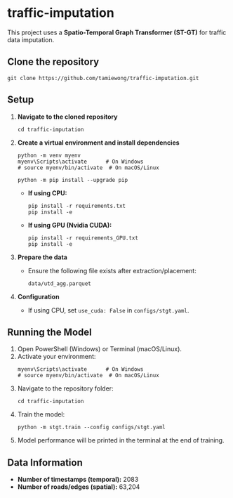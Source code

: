# traffic-imputation

This project uses a **Spatio-Temporal Graph Transformer (ST-GT)** for traffic data imputation.

## Clone the repository
```
git clone https://github.com/tamiewong/traffic-imputation.git
```

## Setup

1. **Navigate to the cloned repository**
   ```
   cd traffic-imputation
   ```

2. **Create a virtual environment and install dependencies**
   ```
   python -m venv myenv
   myenv\Scripts\activate      # On Windows
   # source myenv/bin/activate  # On macOS/Linux

   python -m pip install --upgrade pip
   ```

   - **If using CPU:**
     ```
     pip install -r requirements.txt
     pip install -e
     ```

   - **If using GPU (Nvidia CUDA):**
     ```
     pip install -r requirements_GPU.txt
     pip install -e
     ```

3. **Prepare the data**
   - Ensure the following file exists after extraction/placement:
     ```
     data/utd_agg.parquet
     ```

4. **Configuration**
   - If using CPU, set `use_cuda: False` in `configs/stgt.yaml`.

## Running the Model

1. Open PowerShell (Windows) or Terminal (macOS/Linux).
2. Activate your environment:
   ```
   myenv\Scripts\activate      # On Windows
   # source myenv/bin/activate  # On macOS/Linux
   ```
3. Navigate to the repository folder:
   ```
   cd traffic-imputation
   ```
4. Train the model:
   ```
   python -m stgt.train --config configs/stgt.yaml
   ```
5. Model performance will be printed in the terminal at the end of training.

## Data Information

- **Number of timestamps (temporal):** 2083
- **Number of roads/edges (spatial):** 63,204
